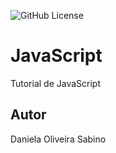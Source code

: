 ![GitHub License](https://img.shields.io/github/license/DanielaSabino06/JavaScript?style=plastic)
# JavaScript
Tutorial de JavaScript
## Autor
Daniela Oliveira Sabino
